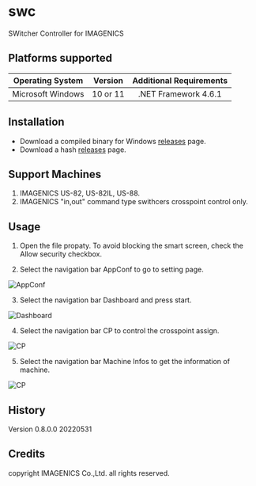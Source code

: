 # swc
SWitcher Controller for IMAGENICS

## Platforms supported
| Operating System  | Version          | Additional Requirements |
|:-----------------:|:----------------:|:-----------------------:|
| Microsoft Windows | 10 or 11         | .NET Framework 4.6.1    |

## Installation

- Download a compiled binary for Windows [releases](https://github.com/akiraoku/swc/releases/download/v1/swc.exe) page.
- Download a hash [releases](https://github.com/akiraoku/swc/releases/download/v1/swc.hash) page.

## Support Machines
1. IMAGENICS US-82, US-82IL, US-88.
2. IMAGENICS "in,out" command type swithcers crosspoint control only. 

## Usage

1. Open the file propaty. To avoid blocking the smart screen, check the Allow security checkbox.

2. Select the navigation bar AppConf to go to setting page.
<img src="https://github.com/akiraoku/swc/releases/download/v1/20220531_swc_page_5_1.png" alt="AppConf" title="AppConf">

3. Select the navigation bar Dashboard and press start.
<img src="https://github.com/akiraoku/swc/releases/download/v1/20220531_swc_page_1_2.png" alt="Dashboard" title="Dashboard">

4. Select the navigation bar CP to control the crosspoint assign.
<img src="https://github.com/akiraoku/swc/releases/download/v1/20220531_swc_page_2_1.png" alt="CP" title="CP">

5. Select the navigation bar Machine Infos to get the information of machine.
<img src="https://github.com/akiraoku/swc/releases/download/v1/20220531_swc_page_3_1.png" alt="CP" title="CP">

## History

Version 0.8.0.0 20220531

## Credits
copyright IMAGENICS Co.,Ltd. all rights reserved.

